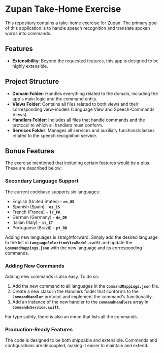 # **Zupan Take-Home Exercise**

This repository contains a take-home exercise for Zupan. The primary goal of this application is to handle speech recognition and translate spoken words into commands.

## **Features**

- **Extensibility**: Beyond the requested features, this app is designed to be highly extensible.

## **Project Structure**

- **Domain Folder**: Handles everything related to the domain, including the app's main logic and the command entity.
- **Views Folder**: Contains all files related to both views and their corresponding view-models (Language View and Speech-Commands Views).
- **Handlers Folder**: Includes all files that handle commands and the protocol to which all handlers must conform.
- **Services Folder**: Manages all services and auxiliary functions/classes related to the speech recognition service.

## **Bonus Features**

The exercise mentioned that including certain features would be a plus. These are described below:

### **Secondary Language Support**

The current codebase supports six languages:

- English (United States) - **`en_US`**
- Spanish (Spain) - **`es_ES`**
- French (France) - **`fr_FR`**
- German (Germany) - **`de_DE`**
- Italian (Italy) - **`it_IT`**
- Portuguese (Brazil) - **`pt_BR`**

Adding new languages is straightforward. Simply add the desired language to the list in **`LanguageSelectionViewModel.swift`** and update the **`CommandMappings.json`** with the new language and its corresponding commands.

### **Adding New Commands**

Adding new commands is also easy. To do so:

1. Add the new command to all languages in the **`CommandMappings.json`** file.
2. Create a new class in the Handlers folder that conforms to the **`CommandHandler`** protocol and implement the command's functionality.
3. Add an instance of the new handler to the **`commandHandlers`** array in **`CommandsService.swift`**.

For type safety, there is also an enum that lists all the commands.

### **Production-Ready Features**

The code is designed to be both shippable and extensible. Commands and configurations are decoupled, making it easier to maintain and extend.
